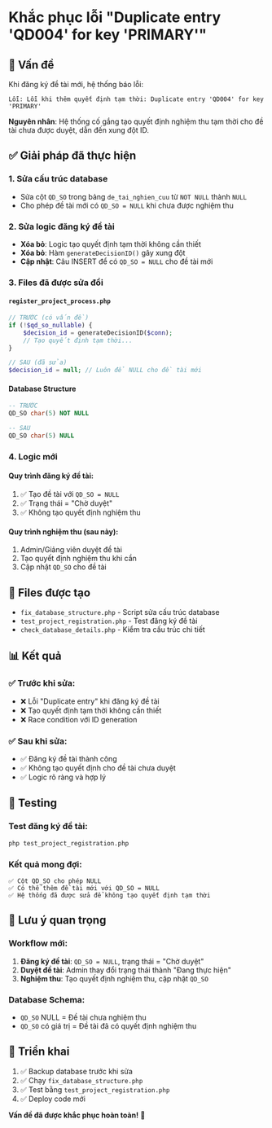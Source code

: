 # Khắc phục lỗi "Duplicate entry 'QD004' for key 'PRIMARY'"

## 🐛 Vấn đề

Khi đăng ký đề tài mới, hệ thống báo lỗi:
```
Lỗi: Lỗi khi thêm quyết định tạm thời: Duplicate entry 'QD004' for key 'PRIMARY'
```

**Nguyên nhân**: Hệ thống cố gắng tạo quyết định nghiệm thu tạm thời cho đề tài chưa được duyệt, dẫn đến xung đột ID.

## ✅ Giải pháp đã thực hiện

### 1. **Sửa cấu trúc database**
- Sửa cột `QD_SO` trong bảng `de_tai_nghien_cuu` từ `NOT NULL` thành `NULL`
- Cho phép đề tài mới có `QD_SO = NULL` khi chưa được nghiệm thu

### 2. **Sửa logic đăng ký đề tài**
- **Xóa bỏ**: Logic tạo quyết định tạm thời không cần thiết
- **Xóa bỏ**: Hàm `generateDecisionID()` gây xung đột
- **Cập nhật**: Câu INSERT để có `QD_SO = NULL` cho đề tài mới

### 3. **Files đã được sửa đổi**

#### `register_project_process.php`
```php
// TRƯỚC (có vấn đề)
if (!$qd_so_nullable) {
    $decision_id = generateDecisionID($conn);
    // Tạo quyết định tạm thời...
}

// SAU (đã sửa)
$decision_id = null; // Luôn để NULL cho đề tài mới
```

#### Database Structure
```sql
-- TRƯỚC
QD_SO char(5) NOT NULL

-- SAU  
QD_SO char(5) NULL
```

### 4. **Logic mới**

#### Quy trình đăng ký đề tài:
1. ✅ Tạo đề tài với `QD_SO = NULL`
2. ✅ Trạng thái = "Chờ duyệt"
3. ✅ Không tạo quyết định nghiệm thu

#### Quy trình nghiệm thu (sau này):
1. Admin/Giảng viên duyệt đề tài
2. Tạo quyết định nghiệm thu khi cần
3. Cập nhật `QD_SO` cho đề tài

## 🔧 Files được tạo

- `fix_database_structure.php` - Script sửa cấu trúc database
- `test_project_registration.php` - Test đăng ký đề tài
- `check_database_details.php` - Kiểm tra cấu trúc chi tiết

## 📊 Kết quả

### ✅ Trước khi sửa:
- ❌ Lỗi "Duplicate entry" khi đăng ký đề tài
- ❌ Tạo quyết định tạm thời không cần thiết
- ❌ Race condition với ID generation

### ✅ Sau khi sửa:
- ✅ Đăng ký đề tài thành công
- ✅ Không tạo quyết định cho đề tài chưa duyệt
- ✅ Logic rõ ràng và hợp lý

## 🎯 Testing

### Test đăng ký đề tài:
```bash
php test_project_registration.php
```

### Kết quả mong đợi:
```
✅ Cột QD_SO cho phép NULL
✅ Có thể thêm đề tài mới với QD_SO = NULL
✅ Hệ thống đã được sửa để không tạo quyết định tạm thời
```

## 📝 Lưu ý quan trọng

### Workflow mới:
1. **Đăng ký đề tài**: `QD_SO = NULL`, trạng thái = "Chờ duyệt"
2. **Duyệt đề tài**: Admin thay đổi trạng thái thành "Đang thực hiện"
3. **Nghiệm thu**: Tạo quyết định nghiệm thu, cập nhật `QD_SO`

### Database Schema:
- `QD_SO` NULL = Đề tài chưa nghiệm thu
- `QD_SO` có giá trị = Đề tài đã có quyết định nghiệm thu

## 🚀 Triển khai

1. ✅ Backup database trước khi sửa
2. ✅ Chạy `fix_database_structure.php`
3. ✅ Test bằng `test_project_registration.php`
4. ✅ Deploy code mới

**Vấn đề đã được khắc phục hoàn toàn!** 🎉
